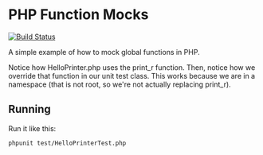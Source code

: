 # PHP Function Mocks

[![Build Status](https://img.shields.io/travis/mkasberg/php_function_mock_example.svg?style=flat-square)](https://travis-ci.org/mkasberg/php_function_mock_example)

A simple example of how to mock global functions in PHP.

Notice how HelloPrinter.php uses the print_r function. Then, notice how we 
override that function in our unit test class. This works because we are in a
namespace (that is not root, so we're not actually replacing print_r).

## Running

Run it like this:

```bash
phpunit test/HelloPrinterTest.php
```


